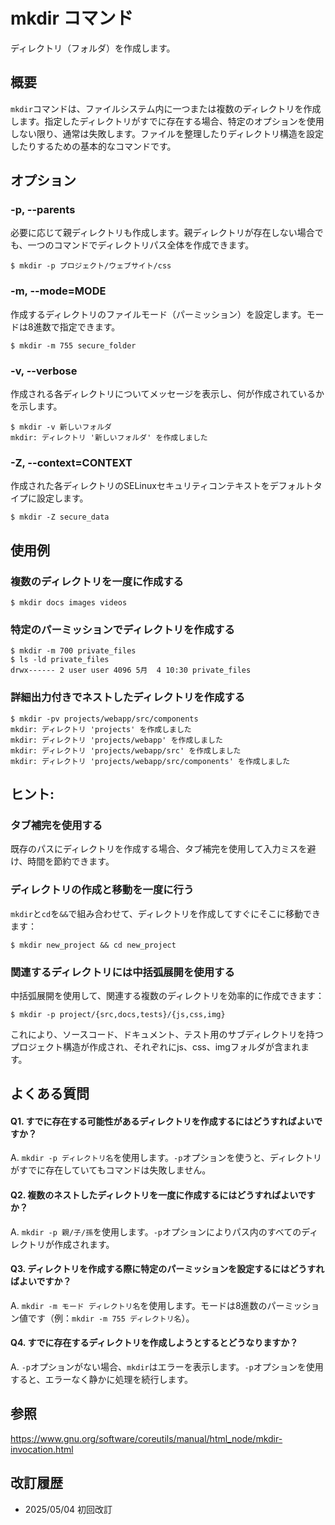 # mkdir コマンド

ディレクトリ（フォルダ）を作成します。

## 概要

`mkdir`コマンドは、ファイルシステム内に一つまたは複数のディレクトリを作成します。指定したディレクトリがすでに存在する場合、特定のオプションを使用しない限り、通常は失敗します。ファイルを整理したりディレクトリ構造を設定したりするための基本的なコマンドです。

## オプション

### **-p, --parents**

必要に応じて親ディレクトリも作成します。親ディレクトリが存在しない場合でも、一つのコマンドでディレクトリパス全体を作成できます。

```console
$ mkdir -p プロジェクト/ウェブサイト/css
```

### **-m, --mode=MODE**

作成するディレクトリのファイルモード（パーミッション）を設定します。モードは8進数で指定できます。

```console
$ mkdir -m 755 secure_folder
```

### **-v, --verbose**

作成される各ディレクトリについてメッセージを表示し、何が作成されているかを示します。

```console
$ mkdir -v 新しいフォルダ
mkdir: ディレクトリ '新しいフォルダ' を作成しました
```

### **-Z, --context=CONTEXT**

作成された各ディレクトリのSELinuxセキュリティコンテキストをデフォルトタイプに設定します。

```console
$ mkdir -Z secure_data
```

## 使用例

### 複数のディレクトリを一度に作成する

```console
$ mkdir docs images videos
```

### 特定のパーミッションでディレクトリを作成する

```console
$ mkdir -m 700 private_files
$ ls -ld private_files
drwx------ 2 user user 4096 5月  4 10:30 private_files
```

### 詳細出力付きでネストしたディレクトリを作成する

```console
$ mkdir -pv projects/webapp/src/components
mkdir: ディレクトリ 'projects' を作成しました
mkdir: ディレクトリ 'projects/webapp' を作成しました
mkdir: ディレクトリ 'projects/webapp/src' を作成しました
mkdir: ディレクトリ 'projects/webapp/src/components' を作成しました
```

## ヒント:

### タブ補完を使用する

既存のパスにディレクトリを作成する場合、タブ補完を使用して入力ミスを避け、時間を節約できます。

### ディレクトリの作成と移動を一度に行う

`mkdir`と`cd`を`&&`で組み合わせて、ディレクトリを作成してすぐにそこに移動できます：
```console
$ mkdir new_project && cd new_project
```

### 関連するディレクトリには中括弧展開を使用する

中括弧展開を使用して、関連する複数のディレクトリを効率的に作成できます：
```console
$ mkdir -p project/{src,docs,tests}/{js,css,img}
```
これにより、ソースコード、ドキュメント、テスト用のサブディレクトリを持つプロジェクト構造が作成され、それぞれにjs、css、imgフォルダが含まれます。

## よくある質問

#### Q1. すでに存在する可能性があるディレクトリを作成するにはどうすればよいですか？
A. `mkdir -p ディレクトリ名`を使用します。`-p`オプションを使うと、ディレクトリがすでに存在していてもコマンドは失敗しません。

#### Q2. 複数のネストしたディレクトリを一度に作成するにはどうすればよいですか？
A. `mkdir -p 親/子/孫`を使用します。`-p`オプションによりパス内のすべてのディレクトリが作成されます。

#### Q3. ディレクトリを作成する際に特定のパーミッションを設定するにはどうすればよいですか？
A. `mkdir -m モード ディレクトリ名`を使用します。モードは8進数のパーミッション値です（例：`mkdir -m 755 ディレクトリ名`）。

#### Q4. すでに存在するディレクトリを作成しようとするとどうなりますか？
A. `-p`オプションがない場合、`mkdir`はエラーを表示します。`-p`オプションを使用すると、エラーなく静かに処理を続行します。

## 参照

https://www.gnu.org/software/coreutils/manual/html_node/mkdir-invocation.html

## 改訂履歴

- 2025/05/04 初回改訂